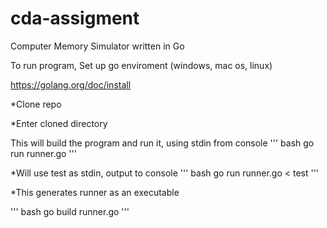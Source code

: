 # cda-assigment
Computer Memory Simulator written in Go

To run program, Set up go enviroment (windows, mac os, linux) 

https://golang.org/doc/install 

*Clone repo 

*Enter cloned directory

This will build the program and run it, using stdin from console
''' bash
go run runner.go 
'''

*Will use test as stdin, output to console 
''' bash 
go run runner.go < test 
'''

*This generates runner as an executable

''' bash 
go build runner.go
'''
